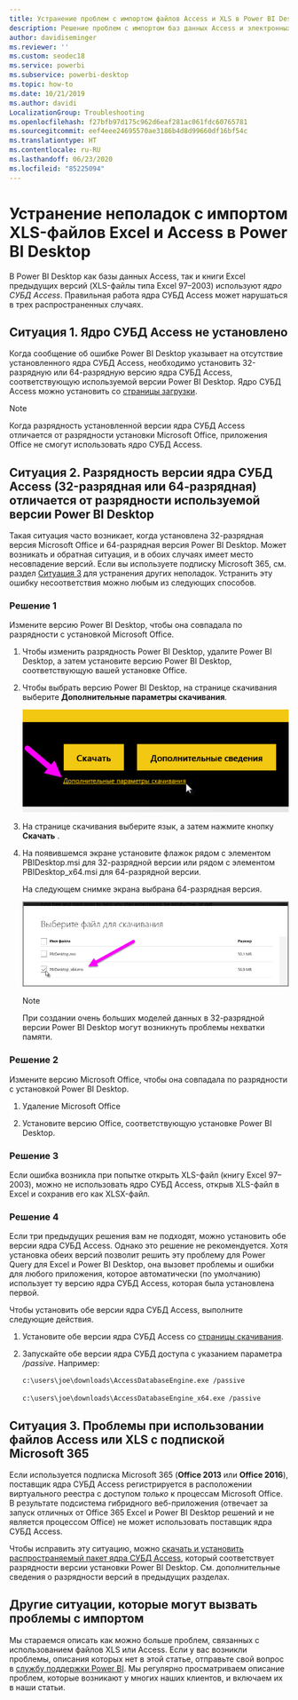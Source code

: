 ```yaml
---
title: Устранение проблем с импортом файлов Access и XLS в Power BI Desktop
description: Решение проблем с импортом баз данных Access и электронных таблиц XLS в Power BI Desktop и Power Query
author: davidiseminger
ms.reviewer: ''
ms.custom: seodec18
ms.service: powerbi
ms.subservice: powerbi-desktop
ms.topic: how-to
ms.date: 10/21/2019
ms.author: davidi
LocalizationGroup: Troubleshooting
ms.openlocfilehash: f27bfb97d175c962d6eaf281ac061fdc60765781
ms.sourcegitcommit: eef4eee24695570ae3186b4d8d99660df16bf54c
ms.translationtype: HT
ms.contentlocale: ru-RU
ms.lasthandoff: 06/23/2020
ms.locfileid: "85225094"
---
```

# <a name="troubleshoot-importing-access-and-excel-xls-files-in-power-bi-desktop"></a>Устранение неполадок с импортом XLS-файлов Excel и Access в Power BI Desktop

В Power BI Desktop как базы данных Access, так и книги Excel предыдущих версий (XLS-файлы типа Excel 97–2003) используют *ядро СУБД Access*. Правильная работа ядра СУБД Access может нарушаться в трех распространенных случаях.

## <a name="situation-1-no-access-database-engine-is-installed"></a>Ситуация 1. Ядро СУБД Access не установлено

Когда сообщение об ошибке Power BI Desktop указывает на отсутствие установленного ядра СУБД Access, необходимо установить 32-разрядную или 64-разрядную версию ядра СУБД Access, соответствующую используемой версии Power BI Desktop. Ядро СУБД Access можно установить со [страницы загрузки](https://www.microsoft.com/download/details.aspx?id=13255).

>[!NOTE]
>Когда разрядность установленной версии ядра СУБД Access отличается от разрядности установки Microsoft Office, приложения Office не смогут использовать ядро СУБД Access.

## <a name="situation-2-the-access-database-engine-bit-version-32-bit-or-64-bit-is-different-from-your-power-bi-desktop-bit-version"></a>Ситуация 2. Разрядность версии ядра СУБД Access (32-разрядная или 64-разрядная) отличается от разрядности используемой версии Power BI Desktop

Такая ситуация часто возникает, когда установлена 32-разрядная версия Microsoft Office и 64-разрядная версия Power BI Desktop. Может возникать и обратная ситуация, и в обоих случаях имеет место несовпадение версий. Если вы используете подписку Microsoft 365, см. раздел [Ситуация 3](#situation-3-trouble-using-access-or-xls-files-with-a-microsoft-365-subscription) для устранения других неполадок. Устранить эту ошибку несоответствия можно любым из следующих способов.

### <a name="solution-1"></a>Решение 1

Измените версию Power BI Desktop, чтобы она совпадала по разрядности с установкой Microsoft Office. 

1. Чтобы изменить разрядность Power BI Desktop, удалите Power BI Desktop, а затем установите версию Power BI Desktop, соответствующую вашей установке Office. 

1. Чтобы выбрать версию Power BI Desktop, на странице скачивания выберите **Дополнительные параметры скачивания**.
   
   ![Дополнительные параметры скачивания Power BI Desktop](media/desktop-access-database-errors/desktop-access-errors-1.png)
   
1. На странице скачивания выберите язык, а затем нажмите кнопку **Скачать** . 
 
1. На появившемся экране установите флажок рядом с элементом PBIDesktop.msi для 32-разрядной версии или рядом с элементом PBIDesktop_x64.msi для 64-разрядной версии. 

   На следующем снимке экрана выбрана 64-разрядная версия.
   
   ![Выберите тип скачивания Power BI Desktop](media/desktop-access-database-errors/desktop-access-errors-2.png)
   
   >[!NOTE]
   >При создании очень больших моделей данных в 32-разрядной версии Power BI Desktop могут возникнуть проблемы нехватки памяти.

### <a name="solution-2"></a>Решение 2

Измените версию Microsoft Office, чтобы она совпадала по разрядности с установкой Power BI Desktop.

1. Удаление Microsoft Office

2. Установите версию Office, соответствующую установке Power BI Desktop.

### <a name="solution-3"></a>Решение 3

Если ошибка возникла при попытке открыть XLS-файл (книгу Excel 97–2003), можно не использовать ядро СУБД Access, открыв XLS-файл в Excel и сохранив его как XLSX-файл.

### <a name="solution-4"></a>Решение 4

Если три предыдущих решения вам не подходят, можно установить обе версии ядра СУБД Access. Однако это решение не рекомендуется. Хотя установка обеих версий позволит решить эту проблему для Power Query для Excel и Power BI Desktop, она вызовет проблемы и ошибки для любого приложения, которое автоматически (по умолчанию) использует ту версию ядра СУБД Access, которая была установлена первой. 

Чтобы установить обе версии ядра СУБД Access, выполните следующие действия.

1. Установите обе версии ядра СУБД Access со [страницы скачивания](https://www.microsoft.com/download/details.aspx?id=13255). 

1. Запускайте обе версии ядра СУБД доступа с указанием параметра */passive*. Например:
   
       c:\users\joe\downloads\AccessDatabaseEngine.exe /passive
   
       c:\users\joe\downloads\AccessDatabaseEngine_x64.exe /passive

## <a name="situation-3-trouble-using-access-or-xls-files-with-a-microsoft-365-subscription"></a>Ситуация 3. Проблемы при использовании файлов Access или XLS с подпиской Microsoft 365

Если используется подписка Microsoft 365 (**Office 2013** или **Office 2016**), поставщик ядра СУБД Access регистрируется в расположении виртуального реестра с доступом *только* к процессам Microsoft Office. В результате подсистема гибридного веб-приложения (отвечает за запуск отличных от Office 365 Excel и Power BI Desktop решений и не является процессом Office) не может использовать поставщик ядра СУБД Access.

Чтобы исправить эту ситуацию, можно [скачать и установить распространяемый пакет ядра СУБД Access](https://www.microsoft.com/download/details.aspx?id=13255), который соответствует разрядности версии установки Power BI Desktop. См. дополнительные сведения о разрядности версий в предыдущих разделах.

## <a name="other-situations-that-can-cause-import-issues"></a>Другие ситуации, которые могут вызвать проблемы с импортом

Мы стараемся описать как можно больше проблем, связанных с использованием файлов XLS или Access. Если у вас возникли проблемы, описания которых нет в этой статье, отправьте свой вопрос в [службу поддержки Power BI](https://powerbi.microsoft.com/support/). Мы регулярно просматриваем описание проблем, которые возникают у многих наших клиентов, и включаем их в наши статьи.

